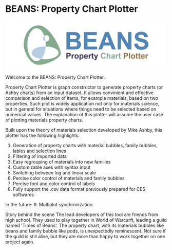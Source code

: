 # BEANS: Property Chart Plotter

![LOGO](Res/logo.png)

Welcome to the BEANS: Property Chart Plotter.

Property Chart Plotter is graph constructor to generate property charts (or Ashby charts) from an input dataset. It allows convinient and effective comparison and selection of items, for example materials, based on two properties. Such plot is widely application not only for materials science, but in general for situations where things need to be selected based on numerical values. The explanation of this plotter will assume the user case of plotting materials property charts.

Built upon the theory of materials selection developed by Mike Ashby, this plotter has the following highlights:
1. Generation of property charts with material bubbles, family bubbles, lables and selection lines
2. Filtering of imported data
3. Easy regrouping of materials into new families
4. Customizable axes with syntax input
5. Switching between log and linear scale
6. Percise color control of materials and family bubbles
7. Percise font and color control of labels
8. Fully support the .csv data format previously prepared for CES softwares

In the future:
9. Multiplot synchronization


Story behind the scene
The lead developers of this tool are friends from high school. They used to play together in World of Warcarft, leading a guild named 'Times of Beans'. The property chart, with its materials bubbles like beans and family bubble like pods, is unexpectedly reminescent. Not sure if the guild is still alive, but they are more than happy to work together on one project again.
